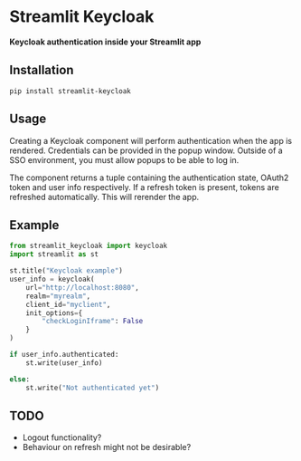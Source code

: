 # Streamlit Keycloak
**Keycloak authentication inside your Streamlit app**

## Installation
`pip install streamlit-keycloak`

## Usage
Creating a Keycloak component will perform authentication when the app is rendered.
Credentials can be provided in the popup window. Outside of a SSO environment, you must allow popups to be able to log in.

The component returns a tuple containing the authentication state, OAuth2 token and user info respectively. If a refresh token is present, tokens are refreshed automatically. This will rerender the app.

## Example
```python
from streamlit_keycloak import keycloak
import streamlit as st

st.title("Keycloak example")
user_info = keycloak(
    url="http://localhost:8080",
    realm="myrealm",
    client_id="myclient",
    init_options={
        "checkLoginIframe": False
    }
)

if user_info.authenticated:
    st.write(user_info)

else:
    st.write("Not authenticated yet")
```

## TODO
- Logout functionality?
- Behaviour on refresh might not be desirable?